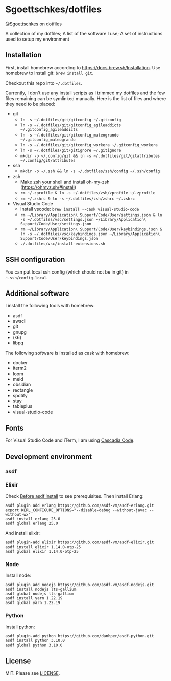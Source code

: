 Sgoettschkes/dotfiles
=====================

[@Sgoettschkes](https://twitter.com/Sgoettschkes) on dotfiles

A collection of my dotfiles; A list of the software I use; A set of instructions used to setup my environment

## Installation

First, install homebrew according to https://docs.brew.sh/Installation. Use homebrew to install git: `brew install git`.

Checkout this repo into `~/.dotfiles`.

Currently, I don't use any install scripts as I trimmed my dotfiles and the few files remaining can be symlinked manually. Here is the list of files and where they need to be placed:

* git
  * `ln -s ~/.dotfiles/git/gitconfig ~/.gitconfig`
  * `ln -s ~/.dotfiles/git/gitconfig_agileaddicts ~/.gitconfig_agileaddicts`
  * `ln -s ~/.dotfiles/git/gitconfig_mateogrando ~/.gitconfig_mateogrando`
  * `ln -s ~/.dotfiles/git/gitconfig_workera ~/.gitconfig_workera`
  * `ln -s ~/.dotfiles/git/gitignore ~/.gitignore`
  * `mkdir -p ~/.config/git && ln -s ~/.dotfiles/git/gitattributes ~/.config/git/attributes`
* ssh
  * `mkdir -p ~/.ssh && ln -s ~/.dotfiles/ssh/config ~/.ssh/config`
* zsh
  * Make zsh your shell and install oh-my-zsh (https://ohmyz.sh/#install)
  * `rm ~/.zprofile & ln -s ~/.dotfiles/zsh/zprofile ~/.zprofile`
  * `rm ~/.zshrc & ln -s ~/.dotfiles/zsh/zshrc ~/.zshrc`
* Visual Studio Code
  * Install vscode: `brew install --cask visual-studio-code`
  * `rm ~/Library/Application\ Support/Code/User/settings.json & ln -s ~/.dotfiles/vsc/settings.json ~/Library/Application\ Support/Code/User/settings.json`
  * `rm ~/Library/Application\ Support/Code/User/keybindings.json & ln -s ~/.dotfiles/vsc/keybindings.json ~/Library/Application\ Support/Code/User/keybindings.json`
  * `./.dotfiles/vsc/install-extensions.sh`

## SSH configuration

You can put local ssh config (which should not be in git) in `~.ssh/config.local`.

## Additional software

I install the following tools with homebrew:

* asdf
* awscli
* git
* gnupg
* (k6)
* libpq

The following software is installed as cask with homebrew:

* docker
* iterm2
* loom
* meld
* obsidian
* rectangle
* spotify
* stay
* tableplus
* visual-studio-code

## Fonts

For Visual Studio Code and iTerm, I am using [Cascadia Code](https://github.com/microsoft/cascadia-code).

## Development environment

### asdf

### Elixir

Check [Before asdf install](https://github.com/asdf-vm/asdf-erlang#before-asdf-install) to see prerequisites. Then install Erlang:

```
asdf plugin add erlang https://github.com/asdf-vm/asdf-erlang.git
export KERL_CONFIGURE_OPTIONS="--disable-debug --without-javac --without-wx"
asdf install erlang 25.0
asdf global erlang 25.0
```

And install elixir:

```
asdf plugin-add elixir https://github.com/asdf-vm/asdf-elixir.git
asdf install elixir 1.14.0-otp-25
asdf global elixir 1.14.0-otp-25
```

### Node

Install node:

```
asdf plugin add nodejs https://github.com/asdf-vm/asdf-nodejs.git
asdf install nodejs lts-gallium
asdf global nodejs lts-gallium
asdf install yarn 1.22.19
asdf global yarn 1.22.19
```

### Python

Install python:

```
asdf plugin-add python https://github.com/danhper/asdf-python.git
asdf install python 3.10.0
asdf global python 3.10.0
```

## License

MIT. Please see [LICENSE](LICENSE).
